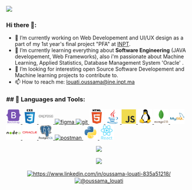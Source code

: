 ![](https://komarev.com/ghpvc/?username=OssamaLouati)

### Hi there 👋:

- 🔭 I’m currently working on Web Developement and UI/UX design as a part of my 1st year's final project "PFA" at <a href="http://www.inpt.ac.ma">INPT</a>.
- 🌱 I’m currently learning everything about <strong>Software Engineering</strong> (JAVA developement, Web Frameworks), also i'm passionate about Machine Learning, Applied Statistics, Database Management System 'Oracle' .
- 👯 I’m looking for interesting open Source Software Developement and Machine learning projects to contribute to.
- 📫 How to reach me: louati.oussama@ine.inpt.ma

<h3 align="left">## 🧰 Languages and Tools:</h3>
<p align="left"> <a href="https://getbootstrap.com" target="_blank" rel="noreferrer"> <img src="https://raw.githubusercontent.com/devicons/devicon/master/icons/bootstrap/bootstrap-plain-wordmark.svg" alt="bootstrap" width="40" height="40"/> </a> <a href="https://www.w3schools.com/css/" target="_blank" rel="noreferrer"> <img src="https://raw.githubusercontent.com/devicons/devicon/master/icons/css3/css3-original-wordmark.svg" alt="css3" width="40" height="40"/> </a> <a href="https://expressjs.com" target="_blank" rel="noreferrer"> <img src="https://raw.githubusercontent.com/devicons/devicon/master/icons/express/express-original-wordmark.svg" alt="express" width="40" height="40"/> </a> <a href="https://www.figma.com/" target="_blank" rel="noreferrer"> <img src="https://www.vectorlogo.zone/logos/figma/figma-icon.svg" alt="figma" width="40" height="40"/> </a> <a href="https://git-scm.com/" target="_blank" rel="noreferrer"> <img src="https://www.vectorlogo.zone/logos/git-scm/git-scm-icon.svg" alt="git" width="40" height="40"/> </a> <a href="https://www.w3.org/html/" target="_blank" rel="noreferrer"> <img src="https://raw.githubusercontent.com/devicons/devicon/master/icons/html5/html5-original-wordmark.svg" alt="html5" width="40" height="40"/> </a> <a href="https://www.java.com" target="_blank" rel="noreferrer"> <img src="https://raw.githubusercontent.com/devicons/devicon/master/icons/java/java-original.svg" alt="java" width="40" height="40"/> </a> <a href="https://developer.mozilla.org/en-US/docs/Web/JavaScript" target="_blank" rel="noreferrer"> <img src="https://raw.githubusercontent.com/devicons/devicon/master/icons/javascript/javascript-original.svg" alt="javascript" width="40" height="40"/> </a> <a href="https://www.linux.org/" target="_blank" rel="noreferrer"> <img src="https://raw.githubusercontent.com/devicons/devicon/master/icons/linux/linux-original.svg" alt="linux" width="40" height="40"/> </a> <a href="https://www.mongodb.com/" target="_blank" rel="noreferrer"> <img src="https://raw.githubusercontent.com/devicons/devicon/master/icons/mongodb/mongodb-original-wordmark.svg" alt="mongodb" width="40" height="40"/> </a> <a href="https://www.mysql.com/" target="_blank" rel="noreferrer"> <img src="https://raw.githubusercontent.com/devicons/devicon/master/icons/mysql/mysql-original-wordmark.svg" alt="mysql" width="40" height="40"/> </a> <a href="https://nodejs.org" target="_blank" rel="noreferrer"> <img src="https://raw.githubusercontent.com/devicons/devicon/master/icons/nodejs/nodejs-original-wordmark.svg" alt="nodejs" width="40" height="40"/> </a> <a href="https://www.oracle.com/" target="_blank" rel="noreferrer"> <img src="https://raw.githubusercontent.com/devicons/devicon/master/icons/oracle/oracle-original.svg" alt="oracle" width="40" height="40"/> </a> <a href="https://www.postgresql.org" target="_blank" rel="noreferrer"> <img src="https://raw.githubusercontent.com/devicons/devicon/master/icons/postgresql/postgresql-original-wordmark.svg" alt="postgresql" width="40" height="40"/> </a> <a href="https://postman.com" target="_blank" rel="noreferrer"> <img src="https://www.vectorlogo.zone/logos/getpostman/getpostman-icon.svg" alt="postman" width="40" height="40"/> </a> <a href="https://www.python.org" target="_blank" rel="noreferrer"> <img src="https://raw.githubusercontent.com/devicons/devicon/master/icons/python/python-original.svg" alt="python" width="40" height="40"/> </a> <a href="https://reactjs.org/" target="_blank" rel="noreferrer"> <img src="https://raw.githubusercontent.com/devicons/devicon/master/icons/react/react-original-wordmark.svg" alt="react" width="40" height="40"/> </a> </p>


<!--
[![My GitHub Stats](https://github-readme-stats.vercel.app/api/?username=ossamalouati&count_private=true&theme=tokyonight&showicons=true)]()
[![My GitHub Language Stats](https://github-readme-stats.vercel.app/api/top-langs/?username=ossamalouati&langs_count=5&theme=tokyonight)]()
-->
<p align="center"> 
<img src="https://github-readme-stats.vercel.app/api/?username=ossamalouati&count_private=true&theme=tokyonight&showicons=true" /> </p>
<p align="center"> 
<img src="https://github-readme-stats.vercel.app/api/top-langs/?username=ossamalouati&langs_count=5&theme=tokyonight" /> </p>


<p align="center"> 
  <a href="https://www.linkedin.com/in/oussama-louati-835a51218/" target="blank"><img align="center" src=https://cdn.jsdelivr.net/npm/simple-icons@3.0.1/icons/linkedin.svg alt="https://www.linkedin.com/in/oussama-louati-835a51218/" height="25" width="25" /></a>     
  <a href="https://www.instagram.com/oussama__louati" target="blank"><img align="center" src=https://cdn.jsdelivr.net/npm/simple-icons@3.0.1/icons/instagram.svg alt="@oussama_louati" height="25" width="25" /></a>
</p>
